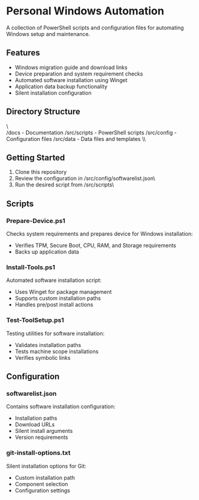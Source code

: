 # Personal Windows Automation

A collection of PowerShell scripts and configuration files for automating Windows setup and maintenance.

## Features

- Windows migration guide and download links
- Device preparation and system requirement checks
- Automated software installation using Winget
- Application data backup functionality
- Silent installation configuration

## Directory Structure
\\\
/docs         - Documentation
/src/scripts  - PowerShell scripts
/src/config   - Configuration files
/src/data     - Data files and templates
\\\

## Getting Started

1. Clone this repository
2. Review the configuration in \/src/config/softwarelist.json\
3. Run the desired script from \/src/scripts\

## Scripts

### Prepare-Device.ps1
Checks system requirements and prepares device for Windows installation:
- Verifies TPM, Secure Boot, CPU, RAM, and Storage requirements
- Backs up application data

### Install-Tools.ps1
Automated software installation script:
- Uses Winget for package management
- Supports custom installation paths
- Handles pre/post install actions

### Test-ToolSetup.ps1
Testing utilities for software installation:
- Validates installation paths
- Tests machine scope installations
- Verifies symbolic links

## Configuration

### softwarelist.json
Contains software installation configuration:
- Installation paths
- Download URLs
- Silent install arguments
- Version requirements

### git-install-options.txt
Silent installation options for Git:
- Custom installation path
- Component selection
- Configuration settings
